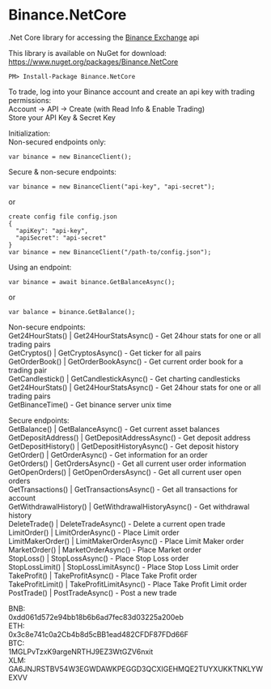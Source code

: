 # Binance.NetCore
.Net Core library for accessing the [Binance Exchange](https://www.binance.com/?ref=12866217) api  
  
This library is available on NuGet for download: https://www.nuget.org/packages/Binance.NetCore  
```
PM> Install-Package Binance.NetCore
```

  
To trade, log into your Binance account and create an api key with trading permissions:  
Account -> API -> Create (with Read Info & Enable Trading)  
Store your API Key & Secret Key  
  
Initialization:  
Non-secured endpoints only:  
```
var binance = new BinanceClient();
```  
  
Secure & non-secure endpoints:  
```
var binance = new BinanceClient("api-key", "api-secret");
```  
or
```
create config file config.json
{
  "apiKey": "api-key",
  "apiSecret": "api-secret"
}
var binance = new BinanceClient("/path-to/config.json");
```

Using an endpoint:  
```  
var binance = await binance.GetBalanceAsync();
```  
or  
```
var balance = binance.GetBalance();
```

Non-secure endpoints:  
Get24HourStats() | Get24HourStatsAsync() - Get 24hour stats for one or all trading pairs  
GetCryptos() | GetCryptosAsync() - Get ticker for all pairs  
GetOrderBook() | GetOrderBookAsync() - Get current order book for a trading pair  
GetCandlestick() | GetCandlestickAsync() - Get charting candlesticks  
Get24HourStats() | Get24HourStatsAsync() - Get 24hour stats for one or all trading pairs  
GetBinanceTime() - Get binance server unix time  

Secure endpoints:  
GetBalance() | GetBalanceAsync() - Get current asset balances  
GetDepositAddress() | GetDepositAddressAsync() - Get deposit address  
GetDepositHistory() | GetDepositHistoryAsync() - Get deposit history  
GetOrder() | GetOrderAsync() - Get information for an order  
GetOrders() | GetOrdersAsync() - Get all current user order information  
GetOpenOrders()  | GetOpenOrdersAsync() - Get all current user open orders  
GetTransactions() | GetTransactionsAsync() - Get all transactions for account  
GetWithdrawalHistory() | GetWithdrawalHistoryAsync() - Get withdrawal history  
DeleteTrade() | DeleteTradeAsync() - Delete a current open trade  
LimitOrder() | LimitOrderAsync() - Place Limit order  
LimitMakerOrder() | LimitMakerOrderAsync() - Place Limit Maker order  
MarketOrder() | MarketOrderAsync() - Place Market order  
StopLoss() | StopLossAsync() - Place Stop Loss order  
StopLossLimit() | StopLossLimitAsync() - Place Stop Loss Limit order  
TakeProfit() | TakeProfitAsync() - Place Take Profit order  
TakeProfitLimit() | TakeProfitLimitAsync() - Place Take Profit Limit order  
PostTrade() | PostTradeAsync() - Post a new trade  


BNB:  
0xdd061d572e94bb18b6b6ad7fec83d03225a200eb  
ETH:  
0x3c8e741c0a2Cb4b8d5cBB1ead482CFDF87FDd66F  
BTC:  
1MGLPvTzxK9argeNRTHJ9EZ3WtGZV6nxit  
XLM:  
GA6JNJRSTBV54W3EGWDAWKPEGGD3QCXIGEHMQE2TUYXUKKTNKLYWEXVV  

